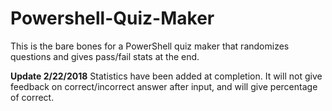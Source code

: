 # Powershell-Quiz-Maker
This is the bare bones for a PowerShell quiz maker that randomizes questions and gives pass/fail stats at the end.


**Update 2/22/2018**
Statistics have been added at completion. It will not give feedback on correct/incorrect answer after input, and will give percentage of correct.
